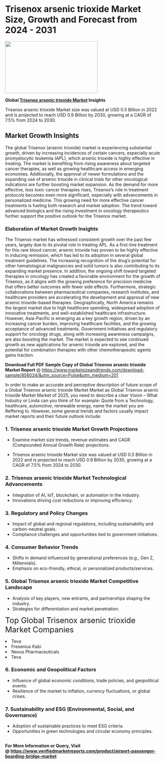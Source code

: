 <H1>Trisenox arsenic trioxide Market Size, Growth and Forecast from 2024 - 2031</H1><img class="aligncenter size-medium wp-image-584254" src="https://thirdeyenews.in/wp-content/uploads/2024/09/Global-Market-Research-300x168.jpeg" alt="" width="300" height="168" /><p><strong>Global&nbsp;<a href="https://www.marketsizeandtrends.com/download-sample/856024/&amp;utm_source=Pulse&amp;utm_medium=201">Trisenox arsenic trioxide Market</a> Insights</strong></p><p>Trisenox arsenic trioxide Market size was valued at USD 0.5 Billion in 2022 and is projected to reach USD 0.9 Billion by 2030, growing at a CAGR of 7.5% from 2024 to 2030.</p><p><h2>Market Growth Insights</h2> The global Trisenox (arsenic trioxide) market is experiencing substantial growth, driven by increasing incidences of certain cancers, especially acute promyelocytic leukemia (APL), which arsenic trioxide is highly effective in treating. The market is benefiting from rising awareness about targeted cancer therapies, as well as growing healthcare access in emerging economies. Additionally, the approval of newer formulations and the expanding use of arsenic trioxide in clinical trials for other oncological indications are further boosting market expansion. As the demand for more effective, less toxic cancer therapies rises, Trisenox’s role in treatment protocols becomes even more significant, especially with advancements in personalized medicine. This growing need for more effective cancer treatments is fueling both research and market adoption. The trend toward advanced biologics and the rising investment in oncology therapeutics further support the positive outlook for the Trisenox market. <h3>Elaboration of Market Growth Insights</h3> The Trisenox market has witnessed consistent growth over the past few years, largely due to its pivotal role in treating APL. As a first-line treatment for this rare blood cancer, arsenic trioxide has proven to be highly effective in inducing remission, which has led to its adoption in several global treatment guidelines. The increasing recognition of the drug’s potential for other hematological malignancies and solid tumors is also contributing to its expanding market presence. In addition, the ongoing shift toward targeted therapies in oncology has created a favorable environment for the growth of Trisenox, as it aligns with the growing preference for precision medicine that offers better outcomes with fewer side effects. Furthermore, strategic collaborations between pharmaceutical companies, research institutes, and healthcare providers are accelerating the development and approval of new arsenic trioxide-based therapies. Geographically, North America remains the largest market due to high healthcare spending, widespread adoption of innovative treatments, and well-established healthcare infrastructure. However, Asia-Pacific is emerging as a key growth region, driven by an increasing cancer burden, improving healthcare facilities, and the growing acceptance of advanced treatments. Government initiatives and regulatory support for oncology drugs, along with increasing awareness campaigns, are also boosting the market. The market is expected to see continued growth as new applications for arsenic trioxide are explored, and the potential for combination therapies with other chemotherapeutic agents gains traction. </p><p><span class=""><strong>Download Full PDF Sample Copy of Global Trisenox arsenic trioxide Market Report</strong> @ <a href="https://www.marketsizeandtrends.com/download-sample/856024/&amp;utm_source=Pulse&amp;utm_medium=201" target="_blank">https://www.marketsizeandtrends.com/download-sample/856024/&amp;utm_source=Pulse&amp;utm_medium=201</a></span></p><p>In order to make an accurate and perceptive description of future scope of a Global&nbsp;Trisenox arsenic trioxide Market Market as Global&nbsp;Trisenox arsenic trioxide Market Market of 2025, you need to describe a clear Vision &ndash; What Industry or Linda can you think of for example: Quote from a Technology, healthcare, automotive, renewable energy, name the market you are Reffering to. However, some general trends and factors usually impact market reports and their future outlook include:</p><h3>1.&nbsp;<strong>Trisenox arsenic trioxide Market Growth Projections</strong></h3><ul><li>Examine market size trends, revenue estimates and CAGR (Compounded Annual Growth Rate) projections.</li><li><p>Trisenox arsenic trioxide Market size was valued at USD 0.5 Billion in 2022 and is projected to reach USD 0.9 Billion by 2030, growing at a CAGR of 7.5% from 2024 to 2030.</p></li></ul><h3>2.&nbsp;<strong>Trisenox arsenic trioxide Market Technological Advancements</strong></h3><ul><li>Integration of AI, IoT, blockchain, or automation in the industry.</li><li>Innovations driving cost reductions or improving efficiency.</li></ul><h3>3.&nbsp;<strong>Regulatory and Policy Changes</strong></h3><ul><li>Impact of global and regional regulations, including sustainability and carbon-neutral goals.</li><li>Compliance challenges and opportunities tied to government initiatives.</li></ul><h3>4.&nbsp;<strong>Consumer Behavior Trends</strong></h3><ul><li>Shifts in demand influenced by generational preferences (e.g., Gen Z, Millennials).</li><li>Emphasis on eco-friendly, ethical, or personalized products/services.</li></ul><h3>5.&nbsp;<strong>Global Trisenox arsenic trioxide Market Competitive Landscape</strong></h3><ul><li>Analysis of key players, new entrants, and partnerships shaping the industry.</li><li>Strategies for differentiation and market penetration.</li></ul><p data-pm-slice="1 1 []"><span style="color: inherit; font-family: inherit; font-size: 25px;">Top Global Trisenox arsenic trioxide Market Companies</span></p><div class="" data-test-id=""><p><li>Teva</li><li> Fresenius Kabi</li><li> Nexus Pharmaceuticals</li><li> Teva</li></p></div><h3>6.&nbsp;<strong>Economic and Geopolitical Factors</strong></h3><ul><li>Influence of global economic conditions, trade policies, and geopolitical events.</li><li>Resilience of the market to inflation, currency fluctuations, or global crises.</li></ul><h3>7.&nbsp;<strong>Sustainability and ESG (Environmental, Social, and Governance)</strong></h3><ul><li>Adoption of sustainable practices to meet ESG criteria.</li><li>Opportunities in green technologies and circular economy principles.</li></ul><h2><strong style="font-size: 14px;">For More Information or Query, Visit @&nbsp;</strong><a style="background-color: #ffffff; font-size: 14px;" href="https://www.marketsizeandtrends.com/report/trisenox-arsenic-trioxide-market/" target="_blank">https://www.verifiedmarketreports.com/product/airport-passenger-boarding-bridge-market</a></h2>
